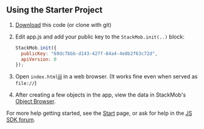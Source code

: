 ## Using the Starter Project

1. [Download](https://github.com/stackmob/stackmob-javascript-starter/archive/master.zip) this code (or clone with git)
2. Edit app.js and add your public key to the `StackMob.init(..)` block:

    ```js
    StackMob.init({
      publicKey: "69dc7bbb-d143-427f-84a4-4e0b2f63c72d",
      apiVersion: 0
    });
    ```

3. Open `index.html`jjj in a web browser. (It works fine even when
   served as `file://`)
4. After creating a few objects in the app, view the data in StackMob's
[Object Browser](https://dashboard.stackmob.com/data/browser).

For more help getting started, see the
[Start](https://developer.stackmob.com/start)
page, or ask for help in the [JS SDK
forum](http://support.stackmob.com/forums/22281771-JavaScript-Questions).

